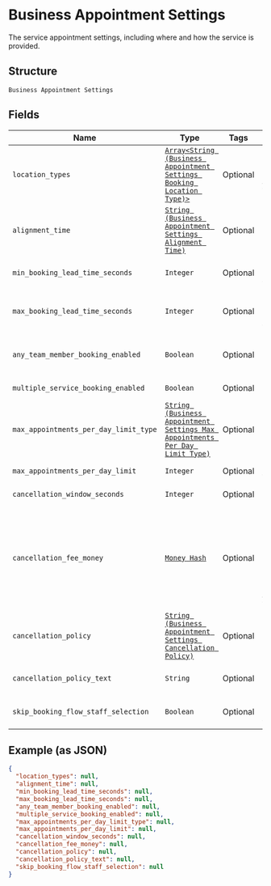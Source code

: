 
# Business Appointment Settings

The service appointment settings, including where and how the service is provided.

## Structure

`Business Appointment Settings`

## Fields

| Name | Type | Tags | Description |
|  --- | --- | --- | --- |
| `location_types` | [`Array<String (Business Appointment Settings Booking Location Type)>`](../../doc/models/business-appointment-settings-booking-location-type.md) | Optional | Types of the location allowed for bookings.<br>See [BusinessAppointmentSettingsBookingLocationType](#type-businessappointmentsettingsbookinglocationtype) for possible values |
| `alignment_time` | [`String (Business Appointment Settings Alignment Time)`](../../doc/models/business-appointment-settings-alignment-time.md) | Optional | Time units of a service duration for bookings. |
| `min_booking_lead_time_seconds` | `Integer` | Optional | The minimum lead time in seconds before a service can be booked. Bookings must be created at least this far ahead of the booking's starting time. |
| `max_booking_lead_time_seconds` | `Integer` | Optional | The maximum lead time in seconds before a service can be booked. Bookings must be created at most this far ahead of the booking's starting time. |
| `any_team_member_booking_enabled` | `Boolean` | Optional | Indicates whether a customer can choose from all available time slots and have a staff member assigned<br>automatically (`true`) or not (`false`). |
| `multiple_service_booking_enabled` | `Boolean` | Optional | Indicates whether a customer can book multiple services in a single online booking. |
| `max_appointments_per_day_limit_type` | [`String (Business Appointment Settings Max Appointments Per Day Limit Type)`](../../doc/models/business-appointment-settings-max-appointments-per-day-limit-type.md) | Optional | Types of daily appointment limits. |
| `max_appointments_per_day_limit` | `Integer` | Optional | The maximum number of daily appointments per team member or per location. |
| `cancellation_window_seconds` | `Integer` | Optional | The cut-off time in seconds for allowing clients to cancel or reschedule an appointment. |
| `cancellation_fee_money` | [`Money Hash`](../../doc/models/money.md) | Optional | Represents an amount of money. `Money` fields can be signed or unsigned.<br>Fields that do not explicitly define whether they are signed or unsigned are<br>considered unsigned and can only hold positive amounts. For signed fields, the<br>sign of the value indicates the purpose of the money transfer. See<br>[Working with Monetary Amounts](https://developer.squareup.com/docs/build-basics/working-with-monetary-amounts)<br>for more information. |
| `cancellation_policy` | [`String (Business Appointment Settings Cancellation Policy)`](../../doc/models/business-appointment-settings-cancellation-policy.md) | Optional | The category of the seller’s cancellation policy. |
| `cancellation_policy_text` | `String` | Optional | The free-form text of the seller's cancellation policy.<br>**Constraints**: *Maximum Length*: `65536` |
| `skip_booking_flow_staff_selection` | `Boolean` | Optional | Indicates whether customers has an assigned staff member (`true`) or can select s staff member of their choice (`false`). |

## Example (as JSON)

```json
{
  "location_types": null,
  "alignment_time": null,
  "min_booking_lead_time_seconds": null,
  "max_booking_lead_time_seconds": null,
  "any_team_member_booking_enabled": null,
  "multiple_service_booking_enabled": null,
  "max_appointments_per_day_limit_type": null,
  "max_appointments_per_day_limit": null,
  "cancellation_window_seconds": null,
  "cancellation_fee_money": null,
  "cancellation_policy": null,
  "cancellation_policy_text": null,
  "skip_booking_flow_staff_selection": null
}
```

